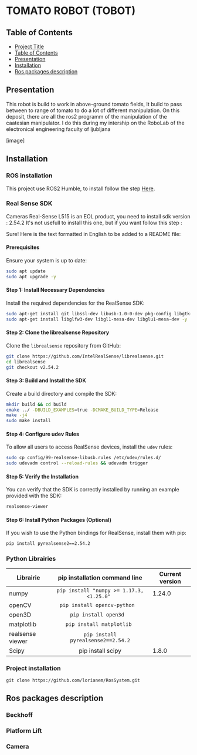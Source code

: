 # TOMATO ROBOT (TOBOT)

## Table of Contents
- [Project Title](#tomato-robot-tobot)
- [Table of Contents](#table-of-contents)
- [Presentation](#presentation)
- [Installation](#installation)
- [Ros packages description](#ros-packages-description)

## Presentation 
  
This robot is build to work in above-ground tomato fields, It build to pass between to range of tomato to do a lot of different manipulation.
On this deposit, there are all the ros2 programm of the manipulation of the caatesian manipulator.
I do this during my intership on the RoboLab of the electronical engineering faculty of ljubljana 

[image] 


## Installation 

### ROS installation 

This project use ROS2 Humble, to install follow the step  [Here](https://docs.ros.org/en/humble/Installation.html).

### Real Sense SDK

Cameras Real-Sense L515 is an EOL product, you need to install sdk version : 2.54.2 
It's not usefull to install this one, but if you want follow this step : 

Sure! Here is the text formatted in English to be added to a README file:

#### Prerequisites

Ensure your system is up to date:

```bash
sudo apt update
sudo apt upgrade -y
```

#### Step 1: Install Necessary Dependencies

Install the required dependencies for the RealSense SDK:

```bash
sudo apt-get install git libssl-dev libusb-1.0-0-dev pkg-config libgtk-3-dev -y
sudo apt-get install libglfw3-dev libgl1-mesa-dev libglu1-mesa-dev -y
```

#### Step 2: Clone the librealsense Repository

Clone the `librealsense` repository from GitHub:

```bash
git clone https://github.com/IntelRealSense/librealsense.git
cd librealsense
git checkout v2.54.2
```

#### Step 3: Build and Install the SDK

Create a build directory and compile the SDK:

```bash
mkdir build && cd build
cmake ../ -DBUILD_EXAMPLES=true -DCMAKE_BUILD_TYPE=Release
make -j4
sudo make install
```

#### Step 4: Configure udev Rules

To allow all users to access RealSense devices, install the `udev` rules:

```bash
sudo cp config/99-realsense-libusb.rules /etc/udev/rules.d/
sudo udevadm control --reload-rules && udevadm trigger
```

#### Step 5: Verify the Installation

You can verify that the SDK is correctly installed by running an example provided with the SDK:

```bash
realsense-viewer
```

#### Step 6: Install Python Packages (Optional)

If you wish to use the Python bindings for RealSense, install them with pip:

```bash
pip install pyrealsense2==2.54.2
```

### Python Librairies 

| Librairie   | pip installation command line  | Current version |
| ------------- |:-------------:|------------- |
| numpy     | ```pip install "numpy >= 1.17.3, <1.25.0" ```   | 1.24.0 
| openCV      | ```pip install opencv-python  ```    |
| open3D     | ```pip install open3d  ```    |
| matplotlib     | ```pip install matplotlib ```    |
| realsense viewer     | ``` pip install pyrealsense2==2.54.2 ```    |
| Scipy | pip install scipy | 1.8.0

### Project installation 
``` git clone https://github.com/lorianem/RosSystem.git ```

## Ros packages description  

### Beckhoff 

### Platform Lift 

### Camera 
